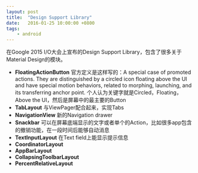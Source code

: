 ```yaml
---
layout: post
title:  "Design Support Library"
date:   2016-01-25 10:00:00 +0800
tags: 
    - android
---
```


在Google 2015 I/O大会上宣布的Design Support Library，包含了很多关于Material Design的模块。

* **FloatingActionButton** 官方定义是这样写的：A special case of promoted actions. They are distinguished by a circled icon floating above the UI and have special motion behaviors, related to morphing, launching, and its transferring anchor point. 个人认为关键字就是Circled，Floating，Above the UI，然后是屏幕中的最主要的Button
* **TabLayout** 与ViewPager配合起来，实现Tabs
* **NavigationView** 新的Navigation drawer
* **Snackbar** 可以在屏幕底端显示的文字或者单个的Action，比如很多app包含的撤销功能，在一段时间后能够自动消息
* **TextInputLayout** 在Text field上能显示提示信息
* **CoordinatorLayout**
* **AppBarLayout**
* **CollapsingToolbarLayout**
* **PercentRelativeLayout**